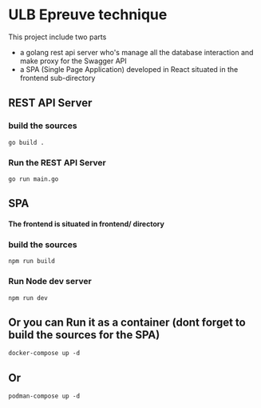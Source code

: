 # ULB Epreuve technique

This project include two parts
* a golang rest api server who's manage all the database interaction and make proxy for the Swagger API
* a SPA (Single Page Application) developed in React situated in the frontend sub-directory

## REST API Server

### build the sources

`go build .`

### Run the REST API Server

`go run main.go`

## SPA

#### The frontend is situated in frontend/ directory

### build the sources

`npm run build`

### Run Node dev server

`npm run dev`

## Or you can Run it as a container (dont forget to build the sources for the SPA)

`docker-compose up -d `

## Or

`podman-compose up -d` 